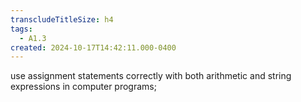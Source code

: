 ```yaml
---
transcludeTitleSize: h4
tags:
  - A1.3
created: 2024-10-17T14:42:11.000-0400
---
```

use assignment statements correctly with both arithmetic and string expressions in computer programs;